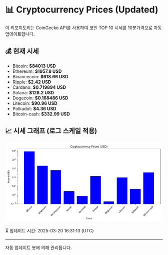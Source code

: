 
# 📊 Cryptocurrency Prices (Updated)

이 리포지토리는 CoinGecko API를 사용하여 코인 TOP 10 시세를 10분가격으로 자동 업데이트합니다.

## 💰 현재 시세
- Bitcoin: **$84013 USD**
- Ethereum: **$1957.8 USD**
- Binancecoin: **$618.66 USD**
- Ripple: **$2.42 USD**
- Cardano: **$0.719894 USD**
- Solana: **$128.2 USD**
- Dogecoin: **$0.168486 USD**
- Litecoin: **$90.96 USD**
- Polkadot: **$4.36 USD**
- Bitcoin-cash: **$332.99 USD**

## 📈 시세 그래프 (로그 스케일 적용)
![Crypto Prices](crypto_prices.png)

⏳ 업데이트 시간: 2025-03-20 16:31:13 (UTC)

---
자동 업데이트 봇에 의해 관리됩니다.
